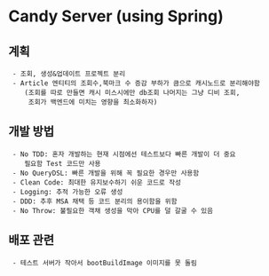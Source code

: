 # Candy Server (using Spring)

## 계획

```
 - 조회, 생성&업데이트 프로젝트 분리
 - Article 엔티티의 조회수,북마크 수 증감 부하가 큼으로 캐시노드로 분리해야함
    (조회를 따로 만들면 캐시 미스시에만 db조회 나머지는 그냥 디비 조회,
     조회가 백엔드에 미치는 영향을 최소화하자)
```

## 개발 방법

```
 - No TDD: 혼자 개발하는 현재 시점에선 테스트보다 빠른 개발이 더 중요
    필요함 Test 코드만 사용
 - No QueryDSL: 빠른 개발을 위해 꼭 필요한 경우만 사용함
 - Clean Code: 최대한 유지보수하기 쉬운 코드로 작성
 - Logging: 추적 가능한 오류 생성
 - DDD: 추후 MSA 채택 등 코드 분리의 용이함을 위함
 - No Throw: 불필요한 객채 생성을 막아 CPU를 덜 갈굴 수 있음 
```

## 배포 관련

```
 - 테스트 서버가 작아서 bootBuildImage 이미지를 못 돌림
```